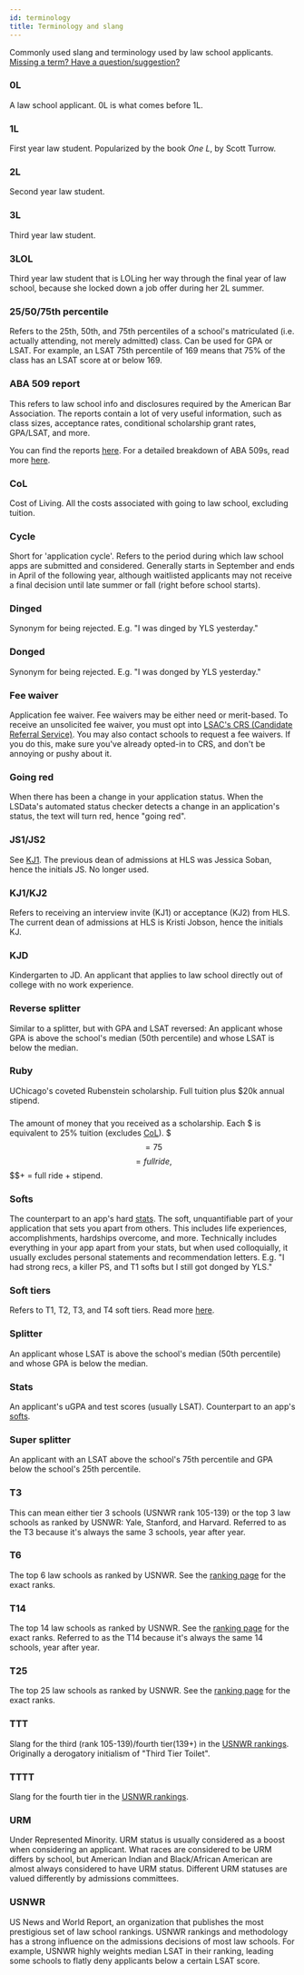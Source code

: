 ```yaml
---
id: terminology
title: Terminology and slang
---
```


Commonly used slang and terminology used by law school applicants. [Missing a term? Have a question/suggestion?](https://forms.gle/oMwwns12sJHFKswZ9)

### 0L
A law school applicant. 0L is what comes before 1L.

### 1L
First year law student. Popularized by the book *One L*, by Scott Turrow.

### 2L
Second year law student.

### 3L
Third year law student.

### 3LOL
Third year law student that is LOLing her way through the final year of law school, because she locked down a job offer during her 2L summer.

### 25/50/75th percentile
Refers to the 25th, 50th, and 75th percentiles of a school's matriculated (i.e. actually attending, not merely admitted) class. Can be used for GPA or LSAT. For example, an LSAT 75th percentile of 169 means that 75% of the class has an LSAT score at or below 169.

### ABA 509 report
This refers to law school info and disclosures required by the American Bar Association. The reports contain a lot of very useful information, such as class sizes, acceptance rates, conditional scholarship grant rates, GPA/LSAT, and more.

You can find the reports [here](http://www.abarequireddisclosures.org/Disclosure509.aspx). For a detailed breakdown of ABA 509s, read more [here](https://blog.spiveyconsulting.com/understanding-aba-509-reports/).

### CoL
Cost of Living. All the costs associated with going to law school, excluding tuition.

### Cycle
Short for 'application cycle'. Refers to the period during which law school apps are submitted and considered. Generally starts in September and ends in April of the following year, although waitlisted applicants may not receive a final decision until late summer or fall (right before school starts).

### Dinged
Synonym for being rejected. E.g. "I was dinged by YLS yesterday."

### Donged
Synonym for being rejected. E.g. "I was donged by YLS yesterday."

### Fee waiver
Application fee waiver. Fee waivers may be either need or merit-based. To receive an unsolicited fee waiver, you must opt into [LSAC's CRS (Candidate Referral Service)](https://www.lsac.org/choosing-law-school/candidate-referral-service). You may also contact schools to request a fee waivers. If you do this, make sure you've already opted-in to CRS, and don't be annoying or pushy about it.

### Going red
When there has been a change in your application status. When the LSData's automated status checker detects a change in an application's status, the text will turn red, hence "going red".

### JS1/JS2
See [KJ1](kj1kj2). The previous dean of admissions at HLS was Jessica Soban, hence the initials JS. No longer used.

### KJ1/KJ2
Refers to receiving an interview invite (KJ1) or acceptance (KJ2) from HLS. The current dean of admissions at HLS is Kristi Jobson, hence the initials KJ.

### KJD
Kindergarten to JD. An applicant that applies to law school directly out of college with no work experience.

### Reverse splitter
Similar to a splitter, but with GPA and LSAT reversed: An applicant whose GPA is above the school's median (50th percentile) and whose LSAT is below the median.

### Ruby
UChicago's coveted Rubenstein scholarship. Full tuition plus $20k annual stipend.

### $$$$
The amount of money that you received as a scholarship. Each $ is equivalent to 25% tuition (excludes [CoL](#col)). $$$ = 75% scholarship, $$$$ = full ride, $$$$+ = full ride + stipend.

### Softs
The counterpart to an app's hard [stats](#stats). The soft, unquantifiable part of your application that sets you apart from others. This includes life experiences, accomplishments, hardships overcome, and more. Technically includes everything in your app apart from your stats, but when used colloquially, it usually excludes personal statements and recommendation letters. E.g. "I had strong recs, a killer PS, and T1 softs but I still got donged by YLS."

### Soft tiers
Refers to T1, T2, T3, and T4 soft tiers. Read more [here](lsdata-faq#what-do-the-tiers-of-softs-mean-exactly).

### Splitter
An applicant whose LSAT is above the school's median (50th percentile) and whose GPA is below the median.

### Stats
An applicant's uGPA and test scores (usually LSAT). Counterpart to an app's [softs](#softs).

### Super splitter
An applicant with an LSAT above the school's 75th percentile and GPA below the school's 25th percentile.

### T3
This can mean either tier 3 schools (USNWR rank 105-139) or the top 3 law schools as ranked by USNWR: Yale, Stanford, and Harvard. Referred to as the T3 because it's always the same 3 schools, year after year.

### T6
The top 6 law schools as ranked by USNWR.  See the [ranking page](https://www.lawschooldata.org/rankings) for the exact ranks. 

### T14
The top 14 law schools as ranked by USNWR.  See the [ranking page](https://www.lawschooldata.org/rankings) for the exact ranks. Referred to as the T14 because it's always the same 14 schools, year after year.

### T25
The top 25 law schools as ranked by USNWR. See the [ranking page](https://www.lawschooldata.org/rankings) for the exact ranks.

### TTT
Slang for the third (rank 105-139)/fourth tier(139+) in the [USNWR rankings](https://www.lawschooldata.org/rankings). Originally a derogatory initialism of "Third Tier Toilet".

### TTTT
Slang for the fourth tier in the [USNWR rankings](https://www.lawschooldata.org/rankings).

### URM
Under Represented Minority. URM status is usually considered as a boost when considering an applicant. What races are considered to be URM differs by school, but American Indian and Black/African American are almost always considered to have URM status. Different URM statuses are valued differently by admissions committees.

### USNWR
US News and World Report, an organization that publishes the most prestigious set of law school rankings. USNWR rankings and methodology has a strong influence on the admissions decisions of most law schools. For example, USNWR highly weights median LSAT in their ranking, leading some schools to flatly deny applicants below a certain LSAT score.